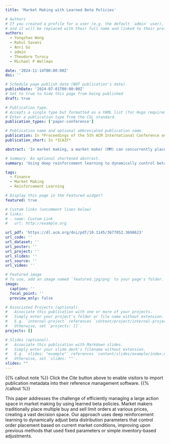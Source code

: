 ```yaml
---
title: 'Market Making with Learned Beta Policies'

# Authors
# If you created a profile for a user (e.g. the default `admin` user), write the username (folder name) here
# and it will be replaced with their full name and linked to their profile.
authors:
  - Yongzhao Wang
  - Rahul Savani
  - Anri Gu
  - admin
  - Theodore Turocy
  - Michael P Wellman

date: '2024-11-14T00:00:00Z'
doi: ''

# Schedule page publish date (NOT publication's date).
publishDate: '2024-07-01T00:00:00Z'
# Set to true to hide this page from being published
draft: true

# Publication type.
# Accepts a single type but formatted as a YAML list (for Hugo requirements).
# Enter a publication type from the CSL standard.
publication_types: ['paper-conference']

# Publication name and optional abbreviated publication name.
publication: In *Proceedings of the 5th ACM International Conference on AI in Finance*
publication_short: In *ICAIF*

abstract: 'In market making, a market maker (MM) can concurrently place many buy and sell limit orders at various prices and volumes, resulting in a vast action space. To handle this large action space, beta policies were introduced, utilizing a scaled beta distribution to concisely represent the volume distribution of an MM's orders across different price levels. However, in these policies, the parameters of the scaled beta distributions are either fixed or adjusted only according to predefined rules based on the MM's inventory. As we show, this approach potentially limits the effectiveness of market-making policies and overlooks the significance of other market characteristics in a dynamic market. To address this limitation, we introduce a general adaptive MM based on beta policies by employing deep reinforcement learning (RL) to dynamically control the scaled beta distribution parameters and generate orders based on current market conditions.'

# Summary. An optional shortened abstract.
summary: 'Using deep reinforcement learning to dynamically control beta distribution parameters for market making policies.'

tags:
  - Finance
  - Market Making
  - Reinforcement Learning

# Display this page in the Featured widget?
featured: true

# Custom links (uncomment lines below)
# links:
# - name: Custom Link
#   url: http://example.org

url_pdf: 'https://dl.acm.org/doi/pdf/10.1145/3677052.3698623'
url_code: ''
url_dataset: ''
url_poster: ''
url_project: ''
url_slides: ''
url_source: ''
url_video: ''

# Featured image
# To use, add an image named `featured.jpg/png` to your page's folder.
image:
  caption: ''
  focal_point: ''
  preview_only: false

# Associated Projects (optional).
#   Associate this publication with one or more of your projects.
#   Simply enter your project's folder or file name without extension.
#   E.g. `internal-project` references `content/project/internal-project/index.md`.
#   Otherwise, set `projects: []`.
projects: []

# Slides (optional).
#   Associate this publication with Markdown slides.
#   Simply enter your slide deck's filename without extension.
#   E.g. `slides: "example"` references `content/slides/example/index.md`.
#   Otherwise, set `slides: ""`.
slides: ""
---
```


{{% callout note %}}
Click the _Cite_ button above to enable visitors to import publication metadata into their reference management software.
{{% /callout %}}

This paper addresses the challenge of efficiently managing a large action space in market making by using learned beta policies. Market makers traditionally place multiple buy and sell limit orders at various prices, creating a vast decision space. Our approach uses deep reinforcement learning to dynamically adjust beta distribution parameters that control order placement based on current market conditions, improving upon previous methods that used fixed parameters or simple inventory-based adjustments. 